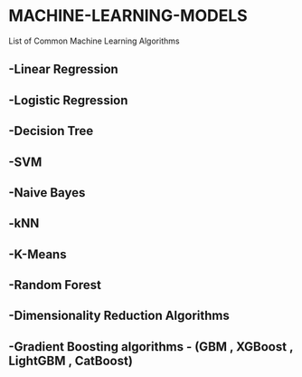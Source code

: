 # MACHINE-LEARNING-MODELS
List of Common Machine Learning Algorithms

## -Linear Regression
## -Logistic Regression
## -Decision Tree
## -SVM
## -Naive Bayes
## -kNN
## -K-Means
## -Random Forest
## -Dimensionality Reduction Algorithms

## -Gradient Boosting algorithms  -  (GBM , XGBoost , LightGBM , CatBoost)




